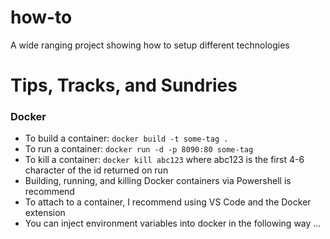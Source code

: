 # how-to
A wide ranging project showing how to setup different technologies

# Tips, Tracks, and Sundries

### Docker
- To build a container: `docker build -t some-tag .`
- To run a container: `docker run -d -p 8090:80 some-tag`
- To kill a container: `docker kill abc123` where abc123 is the first 4-6 character of the id returned on run
- Building, running, and killing Docker containers via Powershell is recommend
- To attach to a container, I recommend using VS Code and the Docker extension
- You can inject environment variables into docker in the following way ...